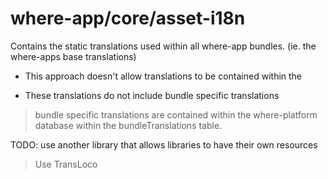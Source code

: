 # where-app/core/asset-i18n

Contains the static translations used within all where-app bundles. (ie. the where-apps base translations)

* This approach doesn't allow translations to be contained within the

* These translations do not include bundle specific translations

> bundle specific translations are contained within the where-platform database within the bundleTranslations table.

TODO: use another library that allows libraries to have their own resources

> Use TransLoco
